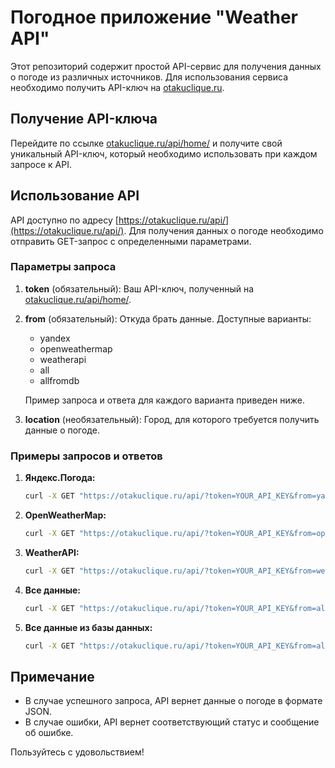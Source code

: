 # Погодное приложение "Weather API"

Этот репозиторий содержит простой API-сервис для получения данных о погоде из различных источников. Для использования сервиса необходимо получить API-ключ на [otakuclique.ru](https://otakuclique.ru/api/home/).

## Получение API-ключа

Перейдите по ссылке [otakuclique.ru/api/home/](https://otakuclique.ru/api/home/) и получите свой уникальный API-ключ, который необходимо использовать при каждом запросе к API.

## Использование API

API доступно по адресу [https://otakuclique.ru/api/](https://otakuclique.ru/api/). Для получения данных о погоде необходимо отправить GET-запрос с определенными параметрами.

### Параметры запроса

1. **token** (обязательный): Ваш API-ключ, полученный на [otakuclique.ru/api/home/](https://otakuclique.ru/api/home/).

2. **from** (обязательный): Откуда брать данные. Доступные варианты:
   - yandex
   - openweathermap
   - weatherapi
   - all
   - allfromdb

   Пример запроса и ответа для каждого варианта приведен ниже.

3. **location** (необязательный): Город, для которого требуется получить данные о погоде.

### Примеры запросов и ответов

1. **Яндекс.Погода:**
   ```bash
   curl -X GET "https://otakuclique.ru/api/?token=YOUR_API_KEY&from=yandex"
   ```
2. **OpenWeatherMap:**
   ```bash
   curl -X GET "https://otakuclique.ru/api/?token=YOUR_API_KEY&from=openweathermap"
   ```
3. **WeatherAPI:**
   ```bash
   curl -X GET "https://otakuclique.ru/api/?token=YOUR_API_KEY&from=weatherapi"
   ```
4. **Все данные:**
   ```bash
   curl -X GET "https://otakuclique.ru/api/?token=YOUR_API_KEY&from=all"
   ```
5. **Все данные из базы данных:**
   ```bash
   curl -X GET "https://otakuclique.ru/api/?token=YOUR_API_KEY&from=allfromdb"
   ```

## Примечание
- В случае успешного запроса, API вернет данные о погоде в формате JSON.
- В случае ошибки, API вернет соответствующий статус и сообщение об ошибке.
  
Пользуйтесь с удовольствием!
